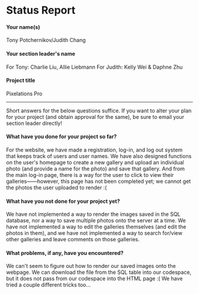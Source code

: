 # Status Report

#### Your name(s)

Tony Potchernikov/Judith Chang

#### Your section leader's name

For Tony: Charlie Liu, Allie Liebmann
For Judith: Kelly Wei & Daphne Zhu

#### Project title

Pixelations Pro

*** 

Short answers for the below questions suffice. If you want to alter your plan for your project (and obtain approval for the same), be sure to email your section leader directly!

#### What have you done for your project so far?

For the website, we have made a registration, log-in, and log out system that keeps track of users and user names. We have also designed functions on the user's homepage to create a new gallery and upload an individual photo (and provide a name for the photo) and save that gallery. And from the main log-in page, there is a way for the user to click to view their galleries——however, this page has not been completed yet; we cannot get the photos the user uploaded to render :(

#### What have you not done for your project yet?

We have not implemented a way to render the images saved in the SQL database, nor a way to save multiple photos onto the server at a time. We have not implemented a way to edit the galleries themselves (and edit the photos in them), and we have not implemented a way to search for/view other galleries and leave comments on those galleries.

#### What problems, if any, have you encountered?

We can't seem to figure out how to render our saved images onto the webpage. We can download the file from the SQL table into our codespace, but it does not pass from our codespace into the HTML page :( We have tried a couple different tricks too...
